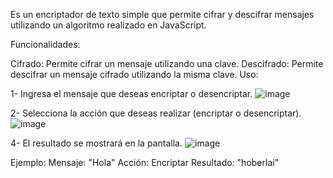 Es un encriptador de texto simple que permite cifrar y descifrar mensajes utilizando un algoritmo realizado en JavaScript.

Funcionalidades:

Cifrado: Permite cifrar un mensaje utilizando una clave. Descifrado: Permite descifrar un mensaje cifrado utilizando la misma clave. Uso:

1- Ingresa el mensaje que deseas encriptar o desencriptar. 
![image](https://github.com/user-attachments/assets/c7d42189-dd0f-4dd0-97bc-a9640cd1d34a)

2- Selecciona la acción que deseas realizar (encriptar o desencriptar).
![image](https://github.com/user-attachments/assets/a0631474-fa65-4a0c-aa69-6afa4ef2e08b)

4- El resultado se mostrará en la pantalla.
![image](https://github.com/user-attachments/assets/051348ea-8bd2-45d2-b488-5e0f5bb83e64)


Ejemplo:
Mensaje: "Hola" 
Acción: Encriptar 
Resultado: "hoberlai"
